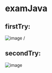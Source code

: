 # examJava
## firstTry:
![image](https://github.com/dandolya/examJava/assets/117770118/edbe60b8-416c-4a11-9ad8-b6bb3fd25e5d)
/
## secondTry:
![image](https://github.com/dandolya/examJava/assets/117770118/0db57a9b-3eb1-43a8-afcc-504c04ff7a3a)
